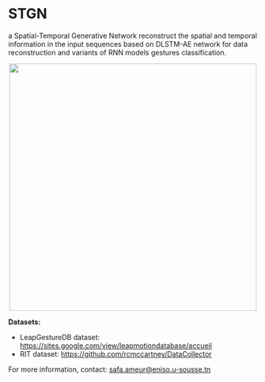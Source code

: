 # STGN
a Spatial-Temporal Generative Network reconstruct the spatial and temporal information in the input sequences based on DLSTM-AE network  for data reconstruction and variants of RNN models gestures classification. 

<p align="center">
 <img src="https://github.com/AMEURsafa/STGN/assets/169682867/8c520b64-82f4-48a5-a2cf-7e4c31620948" width="500" height="500">
</p>

**Datasets:**
- LeapGestureDB dataset: https://sites.google.com/view/leapmotiondatabase/accueil
- RIT dataset:  https://github.com/rcmccartney/DataCollector

For more information, contact: safa.ameur@eniso.u-sousse.tn
